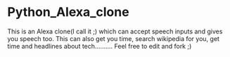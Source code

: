 # Python_Alexa_clone
This is an Alexa clone(I call it ;) which can accept speech inputs and gives you speech too.
This can also get you time, search wikipedia for you, get time and headlines about tech..........
Feel free to edit and fork ;)
